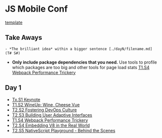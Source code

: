 # JS Mobile Conf

[template](./template.md)

## Take Aways

`- *The brilliant idea* within a bigger sentence [./dayN/filename.md](T# S#)`

- **Only include package dependencies that you need.** Use tools to profile which packages are too big and other tools for page load stats [T1.S4 Webpack Performance Trickery](./day1/Webpack%20Performance%20Trickery.md)

## Day 1

- [Tx.S1 Keynote](./day1/keynote.md)
- [T1.S2 WineUp: Wine, Cheese Vue](./day1/wineup.md)
- [T2.S2 Fostering DevOps Culture](./day1/Fostering%20DevOps%20Culture.md)
- [T2.S3 Building User Adaptive Interfaces](./day1/Building%20User%20Adaptive%20Interfaces.md)
- [T1.S4 Webpack Performance Trickery](./day1/Webpack%20Performance%20Trickery.md)
- [T2.S4 Embedding V8 in the Real World](./day1/Embedding%20V8%20in%20the%20Real%20World.md)
- [T2.S5 NativeScript Playground - Behind the Scenes](./day1/NativeScript%20Playground%20-%20Behind%20the%20Scenes.md)
